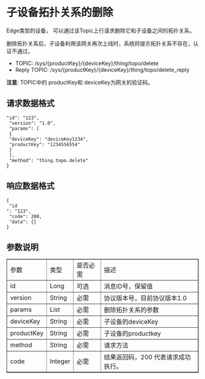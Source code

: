 # 子设备拓扑关系的删除

Edge类型的设备， 可以通过该Topic上行请求删除它和子设备之间的拓扑关系。

删除拓扑关系后，子设备利用该网关再次上线时，系统将提示拓扑关系不存在，认证不通过。

- TOPIC: /sys/{productKey}/{deviceKey}/thing/topo/delete
- Reply TOPIC: /sys/{productKey}/{deviceKey}/thing/topo/delete_reply

**注意**: TOPIC中的 productKey和 deviceKey为网关的验证码。

## 请求数据格式

```
"id": "123",
 "version": "1.0",
 "params": [
 {
 "deviceKey": "deviceKey1234",
 "productKey": "1234556554"
 }
 ],
 "method": "thing.topo.delete"
}

```

## 响应数据格式

```
{
 "id
": "123",
 "code": 200,
 "data": {}
}

```

## 参数说明

<table border="1" cellspacing="0" cellpadding="0" width="604">
  <tr>
    <td>参数 </td>
    <td>类型 </td>
    <td>是否必需 </td>
    <td>描述 </td>
  </tr>
  <tr>
    <td>id</td>
    <td>Long</td>
    <td>可选 </td>
    <td>消息ID号，保留值 </td>
  </tr>
  <tr>
    <td>version</td>
    <td>String</td>
    <td>必需 </td>
    <td>协议版本号，目前协议版本1.0</td>
  </tr>
  <tr>
    <td>params</td>
    <td>List</td>
    <td>必需 </td>
    <td>删除拓扑关系的参数 </td>
  </tr>
  <tr>
    <td>deviceKey</td>
    <td>String</td>
    <td>必需 </td>
    <td>子设备的deviceKey </td>
  </tr>
  <tr>
    <td>productKey</td>
    <td>String</td>
    <td>必需 </td>
    <td>子设备的productkey</td>
  </tr>
  <tr>
    <td>method</td>
    <td>String</td>
    <td>必需 </td>
    <td>请求方法 </td>
  </tr>
  <tr>
    <td>code</td>
    <td>Integer</td>
    <td>必需 </td>
    <td>结果返回码，200 代表请求成功执行。 </td>
  </tr>
</table>
